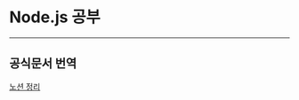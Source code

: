# Node.js 공부
---

## 공식문서 번역

[노션 정리](https://discreet-fahrenheit-6d7.notion.site/Node-js-2643b4cce74080e7a98fca14ecd7d3d7)
